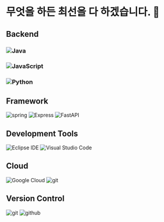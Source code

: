 # 무엇을 하든 최선을 다 하겠습니다. 👋
## Backend
### ![Java](https://img.shields.io/badge/Java-007396.svg?&style=for-the-badge&logo=Java&logoColor=white)
### ![JavaScript](https://img.shields.io/badge/JavaScript-F7DF1E.svg?&style=for-the-badge&logo=JavaScript&logoColor=white)
### ![Python](https://img.shields.io/badge/Python-3776AB.svg?&style=for-the-badge&logo=Python&logoColor=white)
## Framework
![spring](https://img.shields.io/badge/springboot-6DB33F.svg?&style=for-the-badge&logo=springboot&logoColor=white)
![Express](https://img.shields.io/badge/Express-000000.svg?&style=for-the-badge&logo=Express&logoColor=white)
![FastAPI](https://img.shields.io/badge/FastAPI-009688.svg?&style=for-the-badge&logo=FastAPI&logoColor=white)
## Development Tools
![Eclipse IDE](https://img.shields.io/badge/Eclipse%20IDE-2C2255.svg?&style=for-the-badge&logo=Eclipse%20IDE&logoColor=white)
![Visual Studio Code](https://img.shields.io/badge/Visual%20Studio%20Code-007ACC.svg?&style=for-the-badge&logo=Visual%20Studio%20Code&logoColor=white)
## Cloud
![Google Cloud](https://img.shields.io/badge/GoogleCloud-#4285F4?style=flat-square&logo=GoogleCloud&logoColor=white)
![git](https://img.shields.io/badge/Git-F05032?style=flat-square&logo=git&logoColor=white)
## Version Control
![git](https://img.shields.io/badge/Git-F05032?style=flat-square&logo=git&logoColor=white)
![github](https://img.shields.io/badge/GitHub-181717?style=flat-square&logo=github&logoColor=white)

<!--
**jeonchan05/jeonchan05** is a ✨ _special_ ✨ repository because its `README.md` (this file) appears on your GitHub profile.

Here are some ideas to get you started:

- 🔭 I’m currently working on ...
- 🌱 I’m currently learning ...
- 👯 I’m looking to collaborate on ...
- 🤔 I’m looking for help with ...
- 💬 Ask me about ...
- 📫 How to reach me: ...
- 😄 Pronouns: ...
- ⚡ Fun fact: ...
-->
